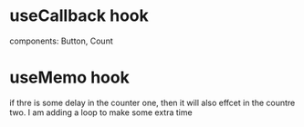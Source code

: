 # useCallback hook 
components: Button, Count

# useMemo hook
if thre is some delay in the counter one, then it will also effcet in the countre two.
I am adding a loop to make some extra time
